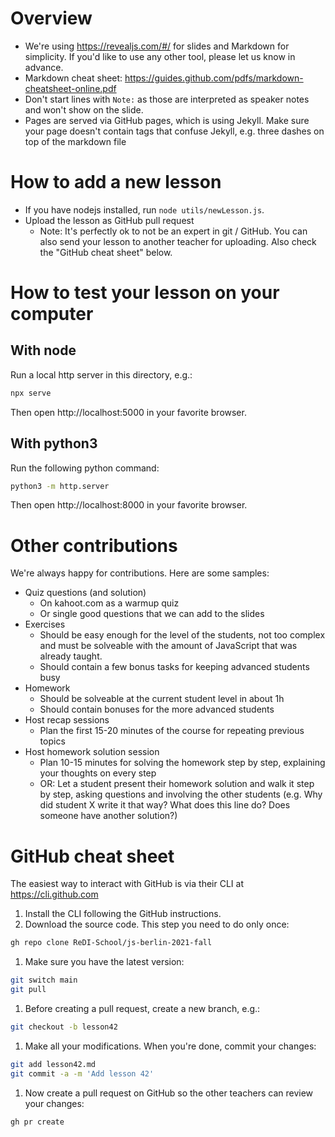 # Overview

* We're using https://revealjs.com/#/ for slides and Markdown for simplicity. If you'd like to use any other tool, please let us know in advance.
* Markdown cheat sheet: https://guides.github.com/pdfs/markdown-cheatsheet-online.pdf
* Don't start lines with `Note:` as those are interpreted as speaker notes and won't show on the slide.
* Pages are served via GitHub pages, which is using Jekyll. Make sure your page doesn't contain tags that confuse Jekyll, e.g. three dashes on top of the markdown file

# How to add a new lesson

* If you have nodejs installed, run `node utils/newLesson.js`.
* Upload the lesson as GitHub pull request
  * Note: It's perfectly ok to not be an expert in git / GitHub. You can also send your lesson to another teacher for uploading. Also check the "GitHub cheat sheet" below.

# How to test your lesson on your computer

## With node

Run a local http server in this directory, e.g.:

```sh
npx serve
```

Then open http://localhost:5000 in your favorite browser.

## With python3

Run the following python command:

```sh
python3 -m http.server
```

Then open http://localhost:8000 in your favorite browser.

# Other contributions

We're always happy for contributions. Here are some samples:

* Quiz questions (and solution)
  * On kahoot.com as a warmup quiz
  * Or single good questions that we can add to the slides
* Exercises
  * Should be easy enough for the level of the students, not too complex and must be solveable with the amount of JavaScript that was already taught.
  * Should contain a few bonus tasks for keeping advanced students busy
* Homework
  * Should be solveable at the current student level in about 1h
  * Should contain bonuses for the more advanced students
* Host recap sessions
  * Plan the first 15-20 minutes of the course for repeating previous topics
* Host homework solution session
  * Plan 10-15 minutes for solving the homework step by step, explaining your thoughts on every step
  * OR: Let a student present their homework solution and walk it step by step, asking questions and involving the other students (e.g. Why did student X write it that way? What does this line do? Does someone have another solution?)

# GitHub cheat sheet

The easiest way to interact with GitHub is via their CLI at https://cli.github.com

1. Install the CLI following the GitHub instructions.
1. Download the source code. This step you need to do only once:

```sh
gh repo clone ReDI-School/js-berlin-2021-fall
```

1. Make sure you have the latest version:

```sh
git switch main
git pull
```

1. Before creating a pull request, create a new branch, e.g.:

```sh
git checkout -b lesson42
```

1. Make all your modifications. When you're done, commit your changes:

```sh
git add lesson42.md
git commit -a -m 'Add lesson 42'
```

1. Now create a pull request on GitHub so the other teachers can review your changes:

```sh
gh pr create
```
